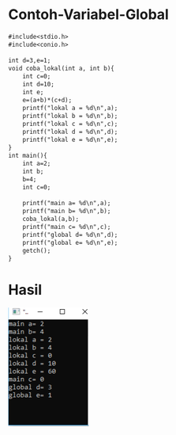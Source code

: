 # Contoh-Variabel-Global
    #include<stdio.h>
    #include<conio.h>

    int d=3,e=1;
    void coba_lokal(int a, int b){
        int c=0;
        int d=10;
        int e;
        e=(a+b)*(c+d);
        printf("lokal a = %d\n",a);
        printf("lokal b = %d\n",b);
        printf("lokal c = %d\n",c);
        printf("lokal d = %d\n",d);
        printf("lokal e = %d\n",e);
    }
    int main(){
        int a=2;
        int b;
        b=4;
        int c=0;

        printf("main a= %d\n",a);
        printf("main b= %d\n",b);
        coba_lokal(a,b);
        printf("main c= %d\n",c);
        printf("global d= %d\n",d);
        printf("global e= %d\n",e);
        getch();
    }
   # Hasil
   ![imh](https://raw.githubusercontent.com/AminPriadi/Contoh-Variabel-Global/master/1.png)
